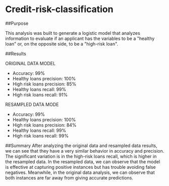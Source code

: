 # Credit-risk-classification


##Purpose

This analysis was built to generate a logistic model that analyzes information to evaluate if an applicant has the variables to be a "healthy loan" or, on the opposite side, to be a "high-risk loan".


##Results

ORIGINAL DATA MODEL

* Accuracy: 99%
* Healthy loans precision: 100%
* High risk loans precision: 85%
* Healthy loans recall: 99%
* High risk loans recall: 91%


RESAMPLED DATA MODE

* Accuracy: 99%
* Healthy loans precision: 100%
* High risk loans precision: 84%
* Healthy loans recall: 99%
* High risk loans recall: 99%


##Summary
After analyzing the original data and resampled data results, we can see that they have a very similar behavior in accuracy and precision. The significant variation is in the high-risk loans recall, which is higher in the resampled data. In the resampled data, we can observe that the model is effective at capturing positive instances but has trouble avoiding false negatives. Meanwhile, in the original data analysis, we can observe that both instances are far away from giving accurate predictions.
